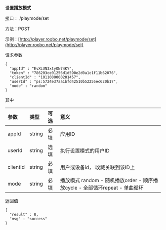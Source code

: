 **设置播放模式**

接口： /playmode/set

方法：POST

示例：[http://player.roobo.net/playmode/set](http://player.roobo.net/playmode/set)

请求参数

```
{
  "appId" : "EvXLUN3xtyON74KY",
  "token" : "786203ce01256d1d590e2d0a1c1f11b62076",
  "clientId" : "1011000000201457",
  "userId" : "ps:5724e37aa1bfd42510b52256ec620b17",
  "mode" : "random"
}
```

其中

| 参数 | 类型 | 可选 | 意义 |
| :--- | :--- | :--- | :--- |
| appId | string | 必填 | 应用ID |
| userId | string | 选填 | 执行设置模式的用户ID |
| clientId | string | 必填 | 用户或设备id， 收藏关联到该ID上 |
| mode | string | 必填 | 播放模式 random - 随机播放order - 顺序播放cycle - 全部循环repeat - 单曲循环 |

返回值

```
{
  "result" : 0,
  "msg" : "success"
}
```



